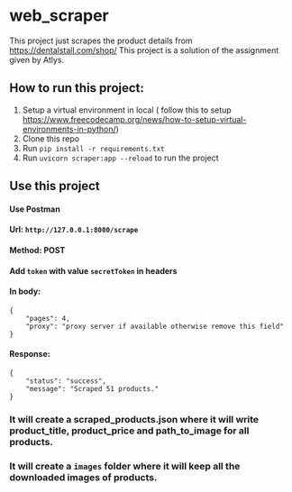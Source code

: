 # web_scraper
This project just scrapes the product details from https://dentalstall.com/shop/
This project is a solution of the assignment given by Atlys.

## How to run this project:
1. Setup a virtual environment in local ( follow this to setup https://www.freecodecamp.org/news/how-to-setup-virtual-environments-in-python/)
2. Clone this repo
3. Run `pip install -r requirements.txt`
4. Run `uvicorn scraper:app --reload` to run the project

## Use this project
#### Use Postman 
#### Url: `http://127.0.0.1:8000/scrape`
#### Method: POST
#### Add `token` with value `secretToken` in headers
#### In body:
```
{
    "pages": 4,
    "proxy": "proxy server if available otherwise remove this field"
}
```
#### Response:
```
{
    "status": "success",
    "message": "Scraped 51 products."
}
```

### It will create a scraped_products.json where it will write product_title, product_price and path_to_image for all products.
### It will create a `images` folder where it will keep all the downloaded images of products.
